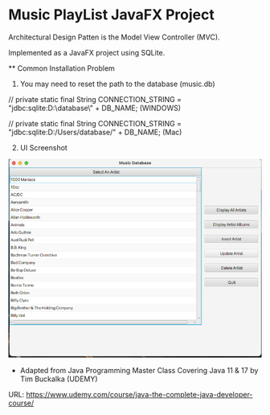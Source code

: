 # Music PlayList JavaFX Project
Architectural Design Patten is the Model View Controller (MVC).

Implemented as a JavaFX project using SQLite.

** Common Installation Problem

1. You may need to reset the path to the database (music.db)

// private static final String CONNECTION_STRING = "jdbc:sqlite:D:\\database\\" + DB_NAME; (WINDOWS)

// private static final String CONNECTION_STRING = "jdbc:sqlite:D:/Users/database/" + DB_NAME; (Mac)

2. UI Screenshot

![Image description](src/Screenshot_1.png)

+ Adapted from Java Programming Master Class Covering Java 11 & 17 by Tim Buckalka (UDEMY)

URL: https://www.udemy.com/course/java-the-complete-java-developer-course/
